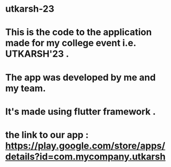 # utkarsh-23
# This is the code to the application made for my college event i.e. UTKARSH'23 .
# The app was developed by me and my team.
# It's made using flutter framework .
# the link to our app : https://play.google.com/store/apps/details?id=com.mycompany.utkarsh
